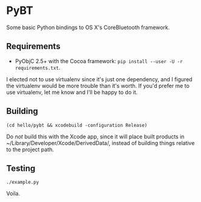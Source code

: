 PyBT
====

Some basic Python bindings to OS X's CoreBluetooth framework.

Requirements
------------

* PyObjC 2.5+ with the Cocoa framework: `pip install --user -U -r
  requirements.txt`.

I elected not to use virtualenv since it's just one dependency, and I
figured the virtualenv would be more trouble than it's worth.  If
you'd prefer me to use virtualenv, let me know and I'll be happy to do
it.

Building
--------

    (cd hello/pybt && xcodebuild -configuration Release)

Do _not_ build this with the Xcode app, since it will place built
products in ~/Library/Developer/Xcode/DerivedData/, instead of
building things relative to the project path.

Testing
-------

    ./example.py

Voila.
